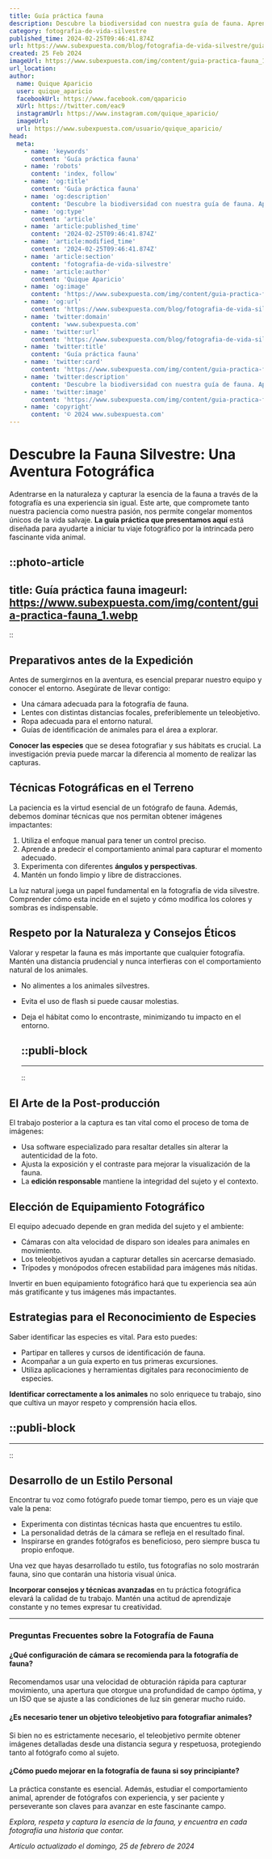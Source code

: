 ```yaml
---
title: Guía práctica fauna
description: Descubre la biodiversidad con nuestra guía de fauna. Aprende, identifica y protege la vida silvestre de manera fácil y precisa.
category: fotografia-de-vida-silvestre
published_time: 2024-02-25T09:46:41.874Z
url: https://www.subexpuesta.com/blog/fotografia-de-vida-silvestre/guia-practica-fauna
created: 25 Feb 2024
imageUrl: https://www.subexpuesta.com/img/content/guia-practica-fauna_1.webp
url_location:
author:
  name: Quique Aparicio
  user: quique_aparicio
  facebookUrl: https://www.facebook.com/qaparicio
  xUrl: https://twitter.com/eac9
  instagramUrl: https://www.instagram.com/quique_aparicio/
  imageUrl: 
  url: https://www.subexpuesta.com/usuario/quique_aparicio/
head:
  meta:
    - name: 'keywords'
      content: 'Guía práctica fauna'
    - name: 'robots'
      content: 'index, follow'
    - name: 'og:title'
      content: 'Guía práctica fauna'
    - name: 'og:description'
      content: 'Descubre la biodiversidad con nuestra guía de fauna. Aprende, identifica y protege la vida silvestre de manera fácil y precisa.'
    - name: 'og:type'
      content: 'article'
    - name: 'article:published_time'
      content: '2024-02-25T09:46:41.874Z'
    - name: 'article:modified_time'
      content: '2024-02-25T09:46:41.874Z'
    - name: 'article:section'
      content: 'fotografia-de-vida-silvestre'
    - name: 'article:author'
      content: 'Quique Aparicio'
    - name: 'og:image'
      content: 'https://www.subexpuesta.com/img/content/guia-practica-fauna_1.webp'
    - name: 'og:url'
      content: 'https://www.subexpuesta.com/blog/fotografia-de-vida-silvestre/guia-practica-fauna'
    - name: 'twitter:domain'
      content: 'www.subexpuesta.com'
    - name: 'twitter:url'
      content: 'https://www.subexpuesta.com/blog/fotografia-de-vida-silvestre/guia-practica-fauna'
    - name: 'twitter:title'
      content: 'Guía práctica fauna'
    - name: 'twitter:card'
      content: 'https://www.subexpuesta.com/img/content/guia-practica-fauna_1.webp'
    - name: 'twitter:description'
      content: 'Descubre la biodiversidad con nuestra guía de fauna. Aprende, identifica y protege la vida silvestre de manera fácil y precisa.'
    - name: 'twitter:image'
      content: 'https://www.subexpuesta.com/img/content/guia-practica-fauna_1.webp'
    - name: 'copyright'
      content: '© 2024 www.subexpuesta.com'
---
```

# Descubre la Fauna Silvestre: Una Aventura Fotográfica

Adentrarse en la naturaleza y capturar la esencia de la fauna a través de la fotografía es una experiencia sin igual. Este arte, que compromete tanto nuestra paciencia como nuestra pasión, nos permite congelar momentos únicos de la vida salvaje. **La guía práctica que presentamos aquí** está diseñada para ayudarte a iniciar tu viaje fotográfico por la intrincada pero fascinante vida animal.


::photo-article
---
title: Guía práctica fauna
imageurl: https://www.subexpuesta.com/img/content/guia-practica-fauna_1.webp
---
::


## Preparativos antes de la Expedición
Antes de sumergirnos en la aventura, es esencial preparar nuestro equipo y conocer el entorno. Asegúrate de llevar contigo:

- Una cámara adecuada para la fotografía de fauna.
- Lentes con distintas distancias focales, preferiblemente un teleobjetivo.
- Ropa adecuada para el entorno natural.
- Guías de identificación de animales para el área a explorar.

**Conocer las especies** que se desea fotografiar y sus hábitats es crucial. La investigación previa puede marcar la diferencia al momento de realizar las capturas.

## Técnicas Fotográficas en el Terreno
La paciencia es la virtud esencial de un fotógrafo de fauna. Además, debemos dominar técnicas que nos permitan obtener imágenes impactantes:

1. Utiliza el enfoque manual para tener un control preciso.
2. Aprende a predecir el comportamiento animal para capturar el momento adecuado.
3. Experimenta con diferentes **ángulos y perspectivas**.
4. Mantén un fondo limpio y libre de distracciones.

La luz natural juega un papel fundamental en la fotografía de vida silvestre. Comprender cómo esta incide en el sujeto y cómo modifica los colores y sombras es indispensable.

## Respeto por la Naturaleza y Consejos Éticos
Valorar y respetar la fauna es más importante que cualquier fotografía. Mantén una distancia prudencial y nunca interfieras con el comportamiento natural de los animales.

- No alimentes a los animales silvestres.
- Evita el uso de flash si puede causar molestias.
- Deja el hábitat como lo encontraste, minimizando tu impacto en el entorno.


  ::publi-block
  ---
  ---
  ::
  
  
## El Arte de la Post-producción
El trabajo posterior a la captura es tan vital como el proceso de toma de imágenes:

- Usa software especializado para resaltar detalles sin alterar la autenticidad de la foto.
- Ajusta la exposición y el contraste para mejorar la visualización de la fauna.
- La **edición responsable** mantiene la integridad del sujeto y el contexto.

## Elección de Equipamiento Fotográfico
El equipo adecuado depende en gran medida del sujeto y el ambiente:

- Cámaras con alta velocidad de disparo son ideales para animales en movimiento.
- Los teleobjetivos ayudan a capturar detalles sin acercarse demasiado.
- Trípodes y monópodos ofrecen estabilidad para imágenes más nítidas.

Invertir en buen equipamiento fotográfico hará que tu experiencia sea aún más gratificante y tus imágenes más impactantes.

## Estrategias para el Reconocimiento de Especies
Saber identificar las especies es vital. Para esto puedes:

- Partipar en talleres y cursos de identificación de fauna.
- Acompañar a un guía experto en tus primeras excursiones.
- Utiliza aplicaciones y herramientas digitales para reconocimiento de especies.

**Identificar correctamente a los animales** no solo enriquece tu trabajo, sino que cultiva un mayor respeto y comprensión hacia ellos.


  ::publi-block
  ---
  ---
  ::
  
  
## Desarrollo de un Estilo Personal
Encontrar tu voz como fotógrafo puede tomar tiempo, pero es un viaje que vale la pena:

- Experimenta con distintas técnicas hasta que encuentres tu estilo.
- La personalidad detrás de la cámara se refleja en el resultado final.
- Inspirarse en grandes fotógrafos es beneficioso, pero siempre busca tu propio enfoque.

Una vez que hayas desarrollado tu estilo, tus fotografías no solo mostrarán fauna, sino que contarán una historia visual única.

**Incorporar consejos y técnicas avanzadas** en tu práctica fotográfica elevará la calidad de tu trabajo. Mantén una actitud de aprendizaje constante y no temes expresar tu creatividad.

---
### Preguntas Frecuentes sobre la Fotografía de Fauna

#### ¿Qué configuración de cámara se recomienda para la fotografía de fauna?
Recomendamos usar una velocidad de obturación rápida para capturar movimiento, una apertura que otorgue una profundidad de campo óptima, y un ISO que se ajuste a las condiciones de luz sin generar mucho ruido.

#### ¿Es necesario tener un objetivo teleobjetivo para fotografiar animales?
Si bien no es estrictamente necesario, el teleobjetivo permite obtener imágenes detalladas desde una distancia segura y respetuosa, protegiendo tanto al fotógrafo como al sujeto.

#### ¿Cómo puedo mejorar en la fotografía de fauna si soy principiante?
La práctica constante es esencial. Además, estudiar el comportamiento animal, aprender de fotógrafos con experiencia, y ser paciente y perseverante son claves para avanzar en este fascinante campo.

*Explora, respeta y captura la esencia de la fauna, y encuentra en cada fotografía una historia que contar.*

_Artículo actualizado el domingo, 25 de febrero de 2024_